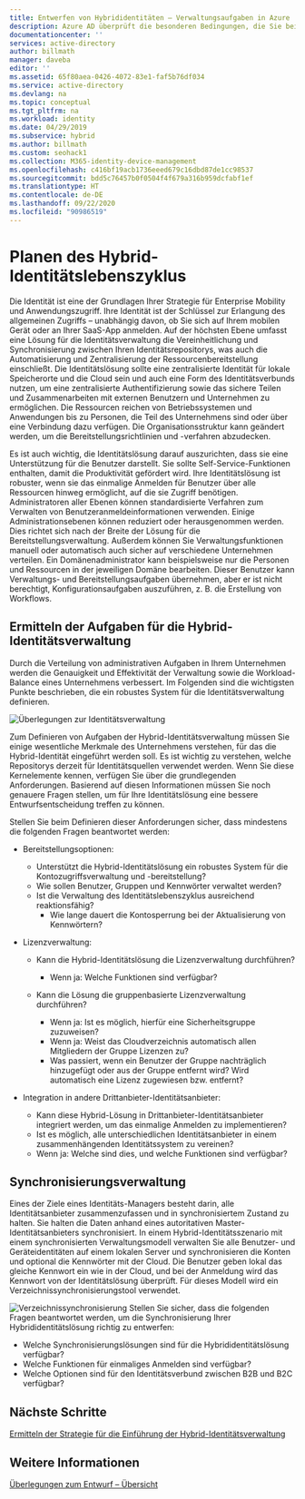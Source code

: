 ```yaml
---
title: Entwerfen von Hybrididentitäten – Verwaltungsaufgaben in Azure | Microsoft-Dokumentation
description: Azure AD überprüft die besonderen Bedingungen, die Sie beim Authentifizieren des Benutzers und vor dem Gewähren des Zugriffs auf die Anwendung mit der bedingten Zugriffssteuerung auswählen.
documentationcenter: ''
services: active-directory
author: billmath
manager: daveba
editor: ''
ms.assetid: 65f80aea-0426-4072-83e1-faf5b76df034
ms.service: active-directory
ms.devlang: na
ms.topic: conceptual
ms.tgt_pltfrm: na
ms.workload: identity
ms.date: 04/29/2019
ms.subservice: hybrid
ms.author: billmath
ms.custom: seohack1
ms.collection: M365-identity-device-management
ms.openlocfilehash: c416bf19acb1736eeed679c16dbd87de1cc98537
ms.sourcegitcommit: bdd5c76457b0f0504f4f679a316b959dcfabf1ef
ms.translationtype: HT
ms.contentlocale: de-DE
ms.lasthandoff: 09/22/2020
ms.locfileid: "90986519"
---
```

# <a name="plan-for-hybrid-identity-lifecycle"></a>Planen des Hybrid-Identitätslebenszyklus
Die Identität ist eine der Grundlagen Ihrer Strategie für Enterprise Mobility und Anwendungszugriff. Ihre Identität ist der Schlüssel zur Erlangung des allgemeinen Zugriffs – unabhängig davon, ob Sie sich auf Ihrem mobilen Gerät oder an Ihrer SaaS-App anmelden. Auf der höchsten Ebene umfasst eine Lösung für die Identitätsverwaltung die Vereinheitlichung und Synchronisierung zwischen Ihren Identitätsrepositorys, was auch die Automatisierung und Zentralisierung der Ressourcenbereitstellung einschließt. Die Identitätslösung sollte eine zentralisierte Identität für lokale Speicherorte und die Cloud sein und auch eine Form des Identitätsverbunds nutzen, um eine zentralisierte Authentifizierung sowie das sichere Teilen und Zusammenarbeiten mit externen Benutzern und Unternehmen zu ermöglichen. Die Ressourcen reichen von Betriebssystemen und Anwendungen bis zu Personen, die Teil des Unternehmens sind oder über eine Verbindung dazu verfügen. Die Organisationsstruktur kann geändert werden, um die Bereitstellungsrichtlinien und -verfahren abzudecken.

Es ist auch wichtig, die Identitätslösung darauf auszurichten, dass sie eine Unterstützung für die Benutzer darstellt. Sie sollte Self-Service-Funktionen enthalten, damit die Produktivität gefördert wird. Ihre Identitätslösung ist robuster, wenn sie das einmalige Anmelden für Benutzer über alle Ressourcen hinweg ermöglicht, auf die sie Zugriff benötigen. Administratoren aller Ebenen können standardisierte Verfahren zum Verwalten von Benutzeranmeldeinformationen verwenden. Einige Administrationsebenen können reduziert oder herausgenommen werden. Dies richtet sich nach der Breite der Lösung für die Bereitstellungsverwaltung. Außerdem können Sie Verwaltungsfunktionen manuell oder automatisch auch sicher auf verschiedene Unternehmen verteilen. Ein Domänenadministrator kann beispielsweise nur die Personen und Ressourcen in der jeweiligen Domäne bearbeiten. Dieser Benutzer kann Verwaltungs- und Bereitstellungsaufgaben übernehmen, aber er ist nicht berechtigt, Konfigurationsaufgaben auszuführen, z. B. die Erstellung von Workflows.

## <a name="determine-hybrid-identity-management-tasks"></a>Ermitteln der Aufgaben für die Hybrid-Identitätsverwaltung
Durch die Verteilung von administrativen Aufgaben in Ihrem Unternehmen werden die Genauigkeit und Effektivität der Verwaltung sowie die Workload-Balance eines Unternehmens verbessert. Im Folgenden sind die wichtigsten Punkte beschrieben, die ein robustes System für die Identitätsverwaltung definieren.

 ![Überlegungen zur Identitätsverwaltung](./media/plan-hybrid-identity-design-considerations/Identity_management_considerations.png)

Zum Definieren von Aufgaben der Hybrid-Identitätsverwaltung müssen Sie einige wesentliche Merkmale des Unternehmens verstehen, für das die Hybrid-Identität eingeführt werden soll. Es ist wichtig zu verstehen, welche Repositorys derzeit für Identitätsquellen verwendet werden. Wenn Sie diese Kernelemente kennen, verfügen Sie über die grundlegenden Anforderungen. Basierend auf diesen Informationen müssen Sie noch genauere Fragen stellen, um für Ihre Identitätslösung eine bessere Entwurfsentscheidung treffen zu können.  

Stellen Sie beim Definieren dieser Anforderungen sicher, dass mindestens die folgenden Fragen beantwortet werden:

* Bereitstellungsoptionen: 
  
  * Unterstützt die Hybrid-Identitätslösung ein robustes System für die Kontozugriffsverwaltung und -bereitstellung?
  * Wie sollen Benutzer, Gruppen und Kennwörter verwaltet werden?
  * Ist die Verwaltung des Identitätslebenszyklus ausreichend reaktionsfähig? 
    * Wie lange dauert die Kontosperrung bei der Aktualisierung von Kennwörtern?
* Lizenzverwaltung: 
  
  * Kann die Hybrid-Identitätslösung die Lizenzverwaltung durchführen?
    * Wenn ja: Welche Funktionen sind verfügbar?
  * Kann die Lösung die gruppenbasierte Lizenzverwaltung durchführen? 
  
    * Wenn ja: Ist es möglich, hierfür eine Sicherheitsgruppe zuzuweisen? 
    * Wenn ja: Weist das Cloudverzeichnis automatisch allen Mitgliedern der Gruppe Lizenzen zu? 
    * Was passiert, wenn ein Benutzer der Gruppe nachträglich hinzugefügt oder aus der Gruppe entfernt wird? Wird automatisch eine Lizenz zugewiesen bzw. entfernt? 
* Integration in andere Drittanbieter-Identitätsanbieter:
  * Kann diese Hybrid-Lösung in Drittanbieter-Identitätsanbieter integriert werden, um das einmalige Anmelden zu implementieren?
  * Ist es möglich, alle unterschiedlichen Identitätsanbieter in einem zusammenhängenden Identitätssystem zu vereinen?
  * Wenn ja: Welche sind dies, und welche Funktionen sind verfügbar?

## <a name="synchronization-management"></a>Synchronisierungsverwaltung
Eines der Ziele eines Identitäts-Managers besteht darin, alle Identitätsanbieter zusammenzufassen und in synchronisiertem Zustand zu halten. Sie halten die Daten anhand eines autoritativen Master-Identitätsanbieters synchronisiert. In einem Hybrid-Identitätsszenario mit einem synchronisierten Verwaltungsmodell verwalten Sie alle Benutzer- und Geräteidentitäten auf einem lokalen Server und synchronisieren die Konten und optional die Kennwörter mit der Cloud. Die Benutzer geben lokal das gleiche Kennwort ein wie in der Cloud, und bei der Anmeldung wird das Kennwort von der Identitätslösung überprüft. Für dieses Modell wird ein Verzeichnissynchronisierungstool verwendet.

![Verzeichnissynchronisierung](./media/plan-hybrid-identity-design-considerations/Directory_synchronization.png) Stellen Sie sicher, dass die folgenden Fragen beantwortet werden, um die Synchronisierung Ihrer Hybrididentitätslösung richtig zu entwerfen:
*    Welche Synchronisierungslösungen sind für die Hybrididentitätslösung verfügbar?
*    Welche Funktionen für einmaliges Anmelden sind verfügbar?
*    Welche Optionen sind für den Identitätsverbund zwischen B2B und B2C verfügbar?

## <a name="next-steps"></a>Nächste Schritte
[Ermitteln der Strategie für die Einführung der Hybrid-Identitätsverwaltung](plan-hybrid-identity-design-considerations-lifecycle-adoption-strategy.md)

## <a name="see-also"></a>Weitere Informationen
[Überlegungen zum Entwurf – Übersicht](plan-hybrid-identity-design-considerations-overview.md)

